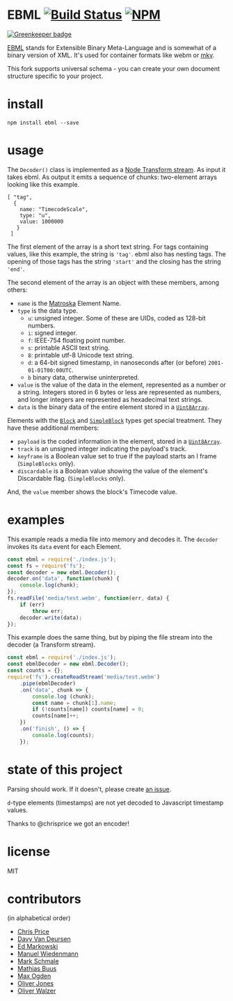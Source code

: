 # EBML [![Build Status](https://travis-ci.org/themasch/node-ebml.png?branch=master)](https://travis-ci.org/themasch/node-ebml) [![NPM](https://nodei.co/npm/ebml.png?compact=true)](https://www.npmjs.com/package/ebml)

[![Greenkeeper badge](https://badges.greenkeeper.io/themasch/node-ebml.svg)](https://greenkeeper.io/)

[EBML](http://ebml.sourceforge.net/) stands for Extensible Binary Meta-Language
and is somewhat of a binary version of XML.
It's used for container formats like webm or [mkv](http://www.matroska.org/technical/specs/index.html).

This fork supports universal schema - you can create your own document structure specific to your project.

# install

```
npm install ebml --save
```

# usage

The `Decoder()` class is implemented as a [Node Transform stream](https://nodejs.org/api/stream.html#stream_class_stream_transform). As input it takes ebml. As output it emits a sequence of chunks: two-element arrays looking like this example.

```
[ "tag",
  { 
    name: "TimecodeScale",
    type: "u",
    value: 1000000 
   } 
 ]
```

The first element of the array is a short text string. For tags containing values, like this example, the string is `'tag'`. 
ebml also has nesting tags. The opening of those tags has the string `'start'` and the 
closing has the string `'end'`.

The second element of the array is an object with these members, among others:

* `name` is the [Matroska](https://matroska.org/technical/specs/index.html) Element Name. 
* `type` is the data type.
  * `u`: unsigned integer. Some of these are UIDs, coded as 128-bit numbers.
  * `i`: signed integer.
  * `f`: IEEE-754 floating point number.
  * `s`: printable ASCII text string.
  * `8`: printable utf-8 Unicode text string.
  * `d`: a 64-bit signed timestamp, in nanoseconds after (or before) `2001-01-01T00:00UTC`.
  * `b` binary data, otherwise uninterpreted.
* `value` is the value of the data in the element, represented as a number or a string.
Integers stored in 6 bytes or less are represented as numbers, and longer integers are represented as hexadecimal text strings.
* `data` is the binary data of the entire element stored in a [`Uint8Array`](https://developer.mozilla.org/en-US/docs/Web/JavaScript/Reference/Global_Objects/Uint8Array).

Elements with the [`Block`](https://www.matroska.org/technical/specs/index.html#block_structure) and  [`SimpleBlock`](https://www.matroska.org/technical/specs/index.html#simpleblock_structure) types get special treatment. They have these
additional members:

* `payload` is the coded information in the element, stored in a  [`Uint8Array`](https://developer.mozilla.org/en-US/docs/Web/JavaScript/Reference/Global_Objects/Uint8Array).
* `track` is an unsigned integer indicating the payload's track.
* `keyframe` is a Boolean value set to true if the payload starts an I frame (`SimpleBlocks` only).
* `discardable` is a Boolean value showing the value of the element's Discardable flag. (`SimpleBlocks` only).

And, the `value` member shows the block's Timecode value.

# examples

This example reads a media file into memory and decodes it. The `decoder`
invokes its `data` event for each Element.

```js
const ebml = require('./index.js');
const fs = require('fs');
const decoder = new ebml.Decoder();
decoder.on('data', function(chunk) {
    console.log(chunk);
});
fs.readFile('media/test.webm', function(err, data) {
    if (err)
        throw err;
    decoder.write(data);
});
```

This example does the same thing, but by piping the file stream into the decoder (a Transform stream).

```js
const ebml = require('./index.js');
const ebmlDecoder = new ebml.Decoder();
const counts = {};
require('fs').createReadStream('media/test.webm')
    .pipe(ebmlDecoder)
    .on('data', chunk => {
        console.log (chunk);
        const name = chunk[1].name;
        if (!counts[name]) counts[name] = 0;
        counts[name]++;
    })
    .on('finish', () => {
        console.log(counts);
    });
```

# state of this project

Parsing should work. If it doesn't, please create [an issue](https://github.com/themasch/node-ebml/issues/new).

`d`-type elements (timestamps) are not yet decoded to Javascript timestamp values.

Thanks to @chrisprice we got an encoder!

# license

MIT

# contributors

(in alphabetical order)

* [Chris Price](https://github.com/chrisprice)
* [Davy Van Deursen](https://github.com/dvdeurse)
* [Ed Markowski](https://github.com/siphontv)
* [Manuel Wiedenmann](https://github.com/fsmanuel)
* [Mark Schmale](https://github.com/themasch)
* [Mathias Buus](https://github.com/mafintosh)
* [Max Ogden](https://github.com/maxogden)
* [Oliver Jones](https://github.com/OllieJones)
* [Oliver Walzer](https://github.com/owcd)
